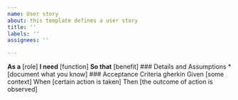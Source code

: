 ```yaml
---
name: User story
about: this template defines a user story
title: ''
labels: ''
assignees: ''

---
```


**As a** [role]
    **I need** [function]
    **So that** [benefit]
    ### Details and Assumptions
        * [document what you know]
    ### Acceptance Criteria
        gherkin
        Given [some context]
        When [certain action is taken]
        Then [the outcome of action is observed]
